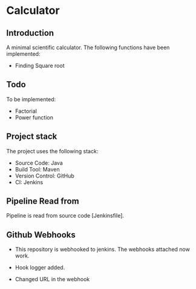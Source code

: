 # Calculator

## Introduction
A minimal scientific calculator. The following functions have been implemented:
- Finding Square root

## Todo
To be implemented:
- Factorial
- Power function

## Project stack
The project uses the following stack: 
- Source Code: Java
- Build Tool: Maven
- Version Control: GitHub
- CI: Jenkins

## Pipeline Read from
Pipeline is read from source code [Jenkinsfile].

## Github Webhooks
- This repository is webhooked to jenkins. The webhooks attached now work.

- Hook logger added.

- Changed URL in the webhook

